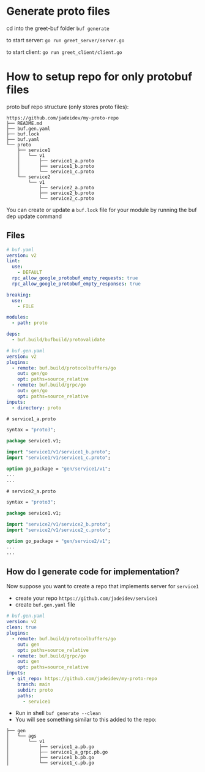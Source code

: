 # Generate proto files
cd into the greet-buf folder
`buf generate`

to start server:
`go run greet_server/server.go`

to start client:
`go run greet_client/client.go`


# How to setup repo for only protobuf files
proto buf repo structure (only stores proto files):
```
https://github.com/jadeidev/my-proto-repo
├── README.md
├── buf.gen.yaml
├── buf.lock
├── buf.yaml
└── proto
    ├── service1
    │   └── v1
    │       ├── service1_a.proto
    │       ├── service1_b.proto
    │       └── service1_c.proto
    └── service2
        └── v1
            ├── service2_a.proto
            ├── service2_b.proto
            └── service2_c.proto
```

You can create or update a `buf.lock` file for your module by running the buf dep update command

## Files
```yaml
# buf.yaml
version: v2
lint:
  use:
    - DEFAULT
  rpc_allow_google_protobuf_empty_requests: true
  rpc_allow_google_protobuf_empty_responses: true

breaking:
  use:
    - FILE

modules:
  - path: proto

deps:
  - buf.build/bufbuild/protovalidate
```

```yaml
# buf.gen.yaml
version: v2
plugins:
  - remote: buf.build/protocolbuffers/go
    out: gen/go
    opt: paths=source_relative
  - remote: buf.build/grpc/go
    out: gen/go
    opt: paths=source_relative
inputs:
  - directory: proto
```

```proto
# service1_a.proto

syntax = "proto3";

package service1.v1;

import "service1/v1/service1_b.proto";
import "service1/v1/service1_c.proto";

option go_package = "gen/service1/v1";
...
...
```


```proto
# service2_a.proto

syntax = "proto3";

package service1.v1;

import "service2/v1/service2_b.proto";
import "service2/v1/service2_c.proto";

option go_package = "gen/service2/v1";
...
...
```


## How do I generate code for implementation?
Now suppose you want to create a repo that implements server for `service1`
- create your repo `https://github.com/jadeidev/service1`
- create `buf.gen.yaml` file
```yaml
# buf.gen.yaml
version: v2
clean: true
plugins:
  - remote: buf.build/protocolbuffers/go
    out: gen
    opt: paths=source_relative
  - remote: buf.build/grpc/go
    out: gen
    opt: paths=source_relative
inputs:
  - git_repo: https://github.com/jadeidev/my-proto-repo
    branch: main
    subdir: proto
    paths:
      - service1
```
- Run in shell `buf generate --clean`
- You will see something similar to this added to the repo:
```
├── gen
│   └── ags
│       └── v1
│           ├── service1_a.pb.go
│           ├── service1_a_grpc.pb.go
│           ├── service1_b.pb.go
│           └── service1_c.pb.go
```
